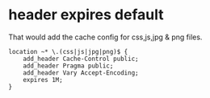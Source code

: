 # header expires default

That would add the cache config for css,js,jpg & png files.
````
location ~* \.(css|js|jpg|png)$ {
    add_header Cache-Control public;
    add_header Pragma public;
    add_header Vary Accept-Encoding;
    expires 1M;
}
````